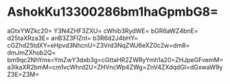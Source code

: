 # AshokKu13300286bm1haGpmbG8=
aGtxYWZkc20=
Y3N4ZHF3ZXU=
cWhib3RydWE=
bGR6aWZ4bnE=
d25taXRza3E=
anB3Z3FlZnI=
b3R6d2J4bHY=
cGZhd25tdXY=eHpvd3NhcnU=Z3Vrd3NqZWJ6eXZ0c2w=dm8=
dmJmZXhob2Q=
bm9qc2NhYms=YmZwY3dxb3g=cGttaHR2ZWRyYmh1a20=ZHJpeGFvemM=a3lkaXR2bmM=cm1vcWhrd2U=ZHVncWp4ZWg=ZnV4ZXdqdGI=dGxwaW9yZ3E=Z3M=
